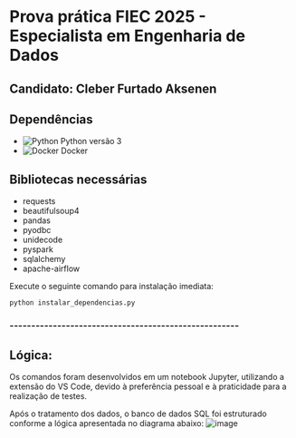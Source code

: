 # Prova prática FIEC 2025 - Especialista em Engenharia de Dados
## Candidato: Cleber Furtado Aksenen

## Dependências
- <img alt="Python" src="https://img.shields.io/badge/Python-14354C?style=for-the-badge&logo=python&logoColor=white" /> Python versão 3
- <img alt="Docker" src="https://img.shields.io/badge/Docker-2496ED?style=for-the-badge&logo=docker&logoColor=white" /> Docker

## Bibliotecas necessárias
- requests
- beautifulsoup4
- pandas
- pyodbc
- unidecode
- pyspark
- sqlalchemy
- apache-airflow

Execute o seguinte comando para instalação imediata:

```
python instalar_dependencias.py
```

### -----------------------------------------------------
## Lógica:
Os comandos foram desenvolvidos em um notebook Jupyter, utilizando a extensão do VS Code, devido à preferência pessoal e à praticidade para a realização de testes.

Após o tratamento dos dados, o banco de dados SQL foi estruturado conforme a lógica apresentada no diagrama abaixo:
![image](https://github.com/user-attachments/assets/54dc737b-7c61-445d-ac71-10a4e89684ab)

